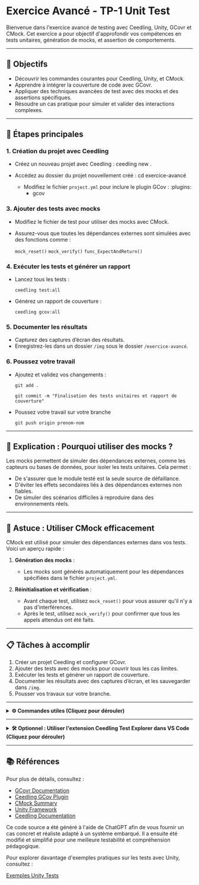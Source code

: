 # Exercice Avancé - TP-1  Unit Test

Bienvenue dans l'exercice avancé de testing avec Ceedling, Unity, GCovr et CMock. Cet exercice a pour objectif d'approfondir vos compétences en tests unitaires, génération de mocks, et assertion de comportements.

---

## 🎯 Objectifs

- Découvrir les commandes courantes pour Ceedling, Unity, et CMock.
- Apprendre à intégrer la couverture de code avec GCovr.
- Appliquer des techniques avancées de test avec des mocks et des assertions spécifiques.
- Résoudre un cas pratique pour simuler et valider des interactions complexes.

---

## 🚀 Étapes principales

### 1. Création du projet avec Ceedling

- Créez un nouveau projet avec Ceedling :
  ceedling new .

- Accédez au dossier du projet nouvellement créé :
  cd exercice-avancé

  - Modifiez le fichier `project.yml` pour inclure le plugin GCov :
  :plugins:
    - gcov

### 3. Ajouter des tests avec mocks

- Modifiez le fichier de test pour utiliser des mocks avec CMock.
- Assurez-vous que toutes les dépendances externes sont simulées avec des fonctions comme :

  `mock_reset()`
  `mock_verify()`
  `func_ExpectAndReturn()`
  
### 4. Exécuter les tests et générer un rapport

- Lancez tous les tests :
  
  `ceedling test:all`

- Générez un rapport de couverture :
  
  `ceedling gcov:all`

### 5. Documenter les résultats

- Capturez des captures d’écran des résultats.
- Enregistrez-les dans un dossier `/img` sous le dossier `/exercice-avancé`.

### 6. Poussez votre travail

- Ajoutez et validez vos changements :
  
   `git add .`
  
   `git commit -m "Finalisation des tests unitaires et rapport de couverture"`
  
-  Poussez votre travail sur votre branche
  
   `git push origin prenom-nom`


---

## 📖 Explication : Pourquoi utiliser des mocks ?

Les mocks permettent de simuler des dépendances externes, comme les capteurs ou bases de données, pour isoler les tests unitaires. Cela permet :
- De s'assurer que le module testé est la seule source de défaillance.
- D'éviter les effets secondaires liés à des dépendances externes non fiables.
- De simuler des scénarios difficiles à reproduire dans des environnements réels.

---


## 🚀 Astuce : Utiliser CMock efficacement

CMock est utilisé pour simuler des dépendances externes dans vos tests. Voici un aperçu rapide :

1. **Génération des mocks** :
   - Les mocks sont générés automatiquement pour les dépendances spécifiées dans le fichier `project.yml`.

2. **Réinitialisation et vérification** :
   - Avant chaque test, utilisez `mock_reset()` pour vous assurer qu'il n'y a pas d'interférences.
   - Après le test, utilisez `mock_verify()` pour confirmer que tous les appels attendus ont été faits.

---


## 📋 Tâches à accomplir

1. Créer un projet Ceedling et configurer GCovr.
2. Ajouter des tests avec des mocks pour couvrir tous les cas limites.
3. Exécuter les tests et générer un rapport de couverture.
4. Documenter les résultats avec des captures d’écran, et les sauvegarder dans `/img`.
5. Pousser vos travaux sur votre branche.

---

<details>
   
<summary><strong>⚙️ Commandes utiles (Cliquez pour dérouler)</strong></summary>


Voici une liste de commandes que vous pouvez utiliser dans ce projet :

| **Outil**         | **Commande**                      | **Description**                                                                              |
|--------------------|-----------------------------------|----------------------------------------------------------------------------------------------|
| **Ceedling**       | `ceedling new PROJECT_NAME`       | Crée un nouveau projet Ceedling dans le dossier `PROJECT_NAME`.                              |
|                    | `ceedling test:all`              | Exécute tous les tests présents dans le projet.                                              |
|                    | `ceedling version`               | Affiche la version actuelle de Ceedling installée.                                           |
|                    | `ceedling help`               | Afficher l'aide pour Ceedling.                                           |
|                    | `ceedling clobber`               | Effacer touts els fichiers générés.                                           |
|                    | `ceedling summary`               | Affiche un résumé des résultats des tests exécutés.                                        |
| **Unity**          | `TEST_ASSERT(condition)`         | Vérifie qu'une condition est vraie.                                                         |
|                    | `TEST_ASSERT_FALSE(condition)` | Vérifie qu'une condition est fausse.                                |
|                    | `TEST_ASSERT_EQUAL(expected, actual)` | Vérifie que les valeurs `expected` et `actual` sont égales.                                |
|                    | `TEST_ASSERT_NULL(pointer)`       | Vérifie que le pointeur est nul.                                                            |
|                    | `TEST_ASSERT_EQUAL_INT(expected, actual)` |Compare deux entiers en affichant les erreurs en tant qu'entiers signés.                                |
|                    | `TEST_ASSERT_FLOAT_WITHIN(delta, expected, actual)` | Vérifie qu'une valeur flottante est dans une plage spécifiée autour de la valeur attendue.                                |
|                    | `TEST_ASSERT_NOT_NULL(pointer)`   | Vérifie que le pointeur n'est pas nul.                                                      |
|                    | `TEST_FAIL()`                    | Force l'échec d'un test avec un message optionnel.                                          |
| **CMock**          | `mock_function()`                | Génère un mock pour une fonction externe.                                                   |
|                    | `mock_reset()`                   | Réinitialise tous les appels mockés pour éviter les interférences entre tests.              |
|                    | `mock_verify()`                  | Vérifie si les appels attendus ont été effectués.                                           |
|                    | `func_Expect(expected_params)	`                  | Attend un appel à la fonction avec des arguments spécifiques.                                           |
|                    | `func_ExpectAnyArgs()	`                  | Attend un appel à la fonction sans vérifier les arguments.                                           |
|                    | `func_AddCallback(callback)	`                  | Appelle un callback personnalisé pour remplacer le comportement du mock.                                           |
|                    | `func_ExpectAndThrow(params, error)`                  | Simule une exception lors de l'appel d'une fonction.                                          |

</details>

---

<details>
   
<summary><strong>🛠️ Optionnel : Utiliser l'extension Ceedling Test Explorer dans VS Code (Cliquez pour dérouler)</strong></summary>


Pour simplifier l'exécution et la gestion des tests, vous pouvez installer l'extension **Ceedling Test Explorer** dans Visual Studio Code. Cette extension permet de :
- Visualiser tous vos tests dans une interface conviviale.
- Exécuter les tests directement depuis la barre latérale de VS Code.
- Analyser les résultats des tests rapidement grâce à un résumé clair.

#### Installation :
1. Ouvrez l’onglet des extensions dans VS Code (Ctrl+Shift+X).
2. Recherchez **Ceedling Test Explorer**.
3. Cliquez sur **Install** pour l'ajouter à votre environnement.

#### Interface de l'extension :
Voici un aperçu de l'extension en action :

![Screenshot 2024-11-26 040245](https://github.com/user-attachments/assets/1c3b5d91-bcc7-480d-98df-57390e1b702f)

---

#### Remarque :
L'utilisation de cette extension est **optionnelle**, mais elle peut considérablement améliorer votre expérience avec Ceedling dans VS Code.

</details>

---

## 📚 Références

Pour plus de détails, consultez :
- [GCovr Documentation](https://gcovr.com/en/stable/)
- [Ceedling GCov Plugin](https://github.com/ThrowTheSwitch/Ceedling/tree/master/plugins/gcov)
- [CMock Summary](https://github.com/ThrowTheSwitch/CMock/blob/master/docs/CMock_Summary.md)
- [Unity Framework](https://github.com/ThrowTheSwitch/Unity/tree/master)
- [Ceedling Documentation](https://github.com/ThrowTheSwitch/Ceedling/tree/master/docs)

Ce code source a été généré à l'aide de ChatGPT afin de vous fournir un cas concret et réaliste adapté à un système embarqué. Il a ensuite été modifié et simplifié pour une meilleure testabilité et compréhension pédagogique.

Pour explorer davantage d'exemples pratiques sur les tests avec Unity, consultez :

[Exemples Unity Tests](https://github.com/ThrowTheSwitch/Unity/tree/master/examples)


